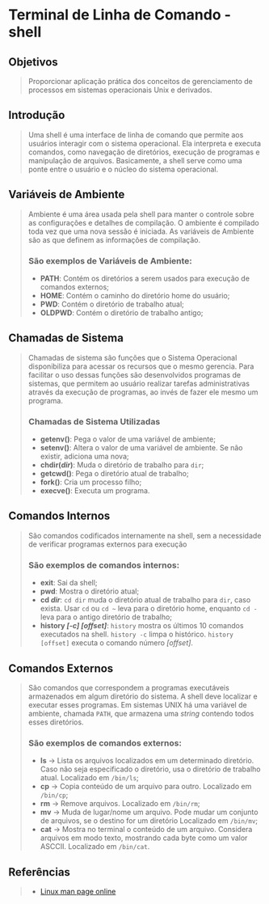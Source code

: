 # Terminal de Linha de Comando - shell
## Objetivos
> Proporcionar aplicação prática dos conceitos de gerenciamento de processos em sistemas operacionais Unix e derivados.
## Introdução
> Uma shell é uma interface de linha de comando que permite aos usuários interagir com o sistema operacional. Ela interpreta e executa comandos, como navegação de diretórios, execução de programas e manipulação de arquivos. Basicamente, a shell serve como uma ponte entre o usuário e o núcleo do sistema operacional. 
## Variáveis de Ambiente
> Ambiente é uma área usada pela shell para manter o controle sobre as configurações e detalhes de compilação. O ambiente é compilado toda vez que uma nova sessão é iniciada. As variáveis de Ambiente são as que definem as informações de compilação.
> ### São exemplos de Variáveis de Ambiente:
> - **PATH**: Contém os diretórios a serem usados para execução de comandos externos;
> - **HOME**: Contém o caminho do diretório home do usuário;
> - **PWD**: Contém o diretório de trabalho atual;
> - **OLDPWD**: Contém o diretório de trabalho antigo;
## Chamadas de Sistema
> Chamadas de sistema são funções que o Sistema Operacional disponibiliza para acessar os recursos que o mesmo gerencia. Para facilitar o uso dessas funções são desenvolvidos programas de sistemas, que permitem ao usuário realizar tarefas administrativas através da execução de programas, ao invés de fazer ele mesmo um programa.
> ### Chamadas de Sistema Utilizadas
> - **getenv()**: Pega o valor de uma variável de ambiente;
> - **setenv()**: Altera o valor de uma variável de ambiente. Se não existir, adiciona uma nova;
> - **chdir(*dir*)**: Muda o diretório de trabalho para `dir`;
> - **getcwd()**: Pega o diretório atual de trabalho;
> - **fork()**: Cria um processo filho;
> - **execve()**: Executa um programa.
## Comandos Internos
> São comandos codificados internamente na shell, sem a necessidade de verificar programas externos para execução
> ### São exemplos de comandos internos:
> - **exit**: Sai da shell;
> - **pwd**: Mostra o diretório atual;
> - **cd *dir***: `cd dir` muda o diretório atual de trabalho para `dir`, caso exista. Usar `cd` ou `cd ~` leva para o diretório home, enquanto `cd -` leva para o antigo diretório de trabalho;
> - **history *[-c] [offset]***: `history` mostra os últimos 10 comandos executados na shell. `history -c` limpa o histórico. `history [offset]` executa o comando número *[offset]*.
## Comandos Externos
> São comandos que correspondem a programas executáveis armazenados em algum diretório do sistema. A shell deve localizar e executar esses programas. Em sistemas UNIX há uma variável de ambiente, chamada `PATH`, que armazena uma *string* contendo todos esses diretórios.
> ### São exemplos de comandos externos:
> - **ls** -> Lista os arquivos localizados em um determinado diretório. Caso não seja especificado o diretório, usa o diretório de trabalho atual. Localizado em `/bin/ls`;
> - **cp** -> Copia conteúdo de um arquivo para outro. Localizado em `/bin/cp`;
> - **rm** -> Remove arquivos. Localizado em `/bin/rm`;
> - **mv** -> Muda de lugar/nome um arquivo. Pode mudar um conjunto de arquivos, se o destino for um diretório Localizado em `/bin/mv`;
> - **cat** -> Mostra no terminal o conteúdo de um arquivo. Considera arquivos em modo texto, mostrando cada byte como um valor ASCCII. Localizado em `/bin/cat`.
## Referências
> - <a href="https://man7.org/linux/man-pages/" target="_blank">Linux man page online</a>
